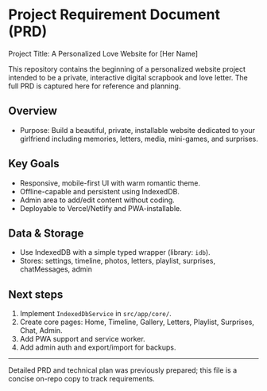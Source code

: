 # Project Requirement Document (PRD)

Project Title: A Personalized Love Website for [Her Name]

This repository contains the beginning of a personalized website project intended to be a private, interactive digital scrapbook and love letter. The full PRD is captured here for reference and planning.

## Overview
- Purpose: Build a beautiful, private, installable website dedicated to your girlfriend including memories, letters, media, mini-games, and surprises.

## Key Goals
- Responsive, mobile-first UI with warm romantic theme.
- Offline-capable and persistent using IndexedDB.
- Admin area to add/edit content without coding.
- Deployable to Vercel/Netlify and PWA-installable.

## Data & Storage
- Use IndexedDB with a simple typed wrapper (library: `idb`).
- Stores: settings, timeline, photos, letters, playlist, surprises, chatMessages, admin

## Next steps
1. Implement `IndexedDbService` in `src/app/core/`.
2. Create core pages: Home, Timeline, Gallery, Letters, Playlist, Surprises, Chat, Admin.
3. Add PWA support and service worker.
4. Add admin auth and export/import for backups.

---
Detailed PRD and technical plan was previously prepared; this file is a concise on-repo copy to track requirements.
